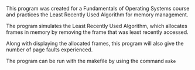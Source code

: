 This program was created for a Fundamentals of Operating Systems course and practices the Least Recently Used Algorithm for memory management.

The program simulates the Least Recently Used Algorithm, which allocates frames in memory by removing the frame that was least recently accessed.

Along with displaying the allocated frames, this program will also give the number of page faults experienced.

The program can be run with the makefile by using the command `make`
